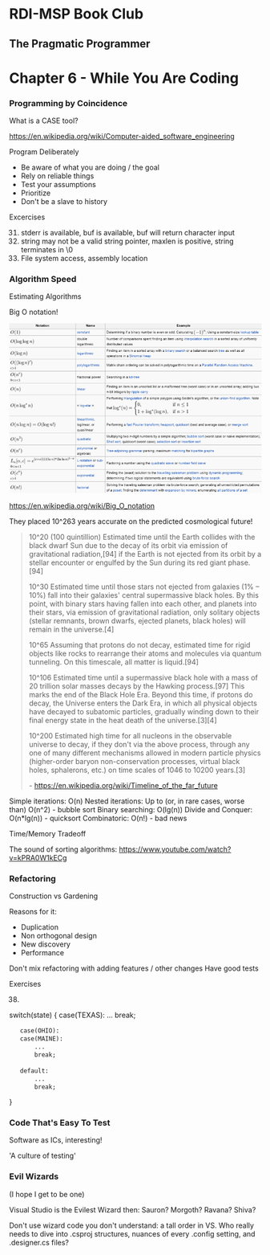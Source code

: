 # RDI-MSP Book Club #
## The Pragmatic Programmer ##

Chapter 6 - While You Are Coding
================================

### Programming by Coincidence

What is a CASE tool?

https://en.wikipedia.org/wiki/Computer-aided_software_engineering

Program Deliberately

 - Be aware of what you are doing / the goal
 - Rely on reliable things
 - Test your assumptions
 - Prioritize
 - Don't be a slave to history

Excercises

31. stderr is available, buf is available, buf will return character input
32. string may not be a valid string pointer, maxlen is positive, string terminates in \0
33. File system access, assembly location

### Algorithm Speed

Estimating Algorithms

Big O notation!

![Big O Notation][1]

https://en.wikipedia.org/wiki/Big_O_notation

They placed 10^263 years accurate on the predicted cosmological future!

> 10^20 (100 quintillion)	Estimated time until the Earth collides with the black dwarf Sun due to the decay of its orbit via emission of gravitational radiation,[94] if the Earth is not ejected from its orbit by a stellar encounter or engulfed by the Sun during its red giant phase.[94]
> 
> 10^30	Estimated time until those stars not ejected from galaxies (1% – 10%) fall into their galaxies' central supermassive black holes. By this point, with binary stars having fallen into each other, and planets into their stars, via emission of gravitational radiation, only solitary objects (stellar remnants, brown dwarfs, ejected planets, black holes) will remain in the universe.[4]
> 
> 10^65	Assuming that protons do not decay, estimated time for rigid objects like rocks to rearrange their atoms and molecules via quantum tunneling. On this timescale, all matter is liquid.[94]
> 
> 10^106	Estimated time until a supermassive black hole with a mass of 20 trillion solar masses decays by the Hawking process.[97] This marks the end of the Black Hole Era. Beyond this time, if protons do decay, the Universe enters the Dark Era, in which all physical objects have decayed to subatomic particles, gradually winding down to their final energy state in the heat death of the universe.[3][4]
> 
> 10^200	Estimated high time for all nucleons in the observable universe to decay, if they don't via the above process, through any one of many different mechanisms allowed in modern particle physics (higher-order baryon non-conservation processes, virtual black holes, sphalerons, etc.) on time scales of 1046 to 10200 years.[3]
> 
> \- https://en.wikipedia.org/wiki/Timeline_of_the_far_future

Simple iterations: O(n)
Nested iterations: Up to (or, in rare cases, worse than) O(n^2) - bubble sort
Binary searching: O(lg(n)) 
Divide and Conquer: O(n*lg(n)) - quicksort
Combinatoric: O(n!) - bad news

Time/Memory Tradeoff

The sound of sorting algorithms: https://www.youtube.com/watch?v=kPRA0W1kECg

### Refactoring

Construction vs Gardening

Reasons for it:

 - Duplication
 - Non orthogonal design
 - New discovery
 - Performance

Don't mix refactoring with adding features / other changes
Have good tests

Exercises

38. 

   switch(state)
   {
       case(TEXAS):
           ...
           break;

       case(OHIO):
       case(MAINE):
           ...
           break;

       default:
           ...
           break;
   }

### Code That's Easy To Test

Software as ICs, interesting!

'A culture of testing'

### Evil Wizards

(I hope I get to be one)

Visual Studio is the Evilest Wizard then: Sauron? Morgoth? Ravana? Shiva?

Don't use wizard code you don't understand: a tall order in VS. Who really needs to dive into .csproj structures, nuances of every .config setting, and .designer.cs files?

[1]: BigONotation.png